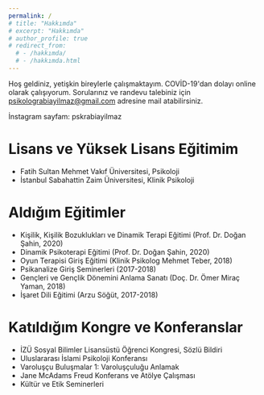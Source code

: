 ```yaml
---
permalink: /
# title: "Hakkımda"
# excerpt: "Hakkımda"
# author_profile: true
# redirect_from: 
  # - /hakkımda/
  # - /hakkımda.html
---
```


Hoş geldiniz, yetişkin bireylerle çalışmaktayım. COVİD-19'dan dolayı online olarak çalışıyorum.
Sorularınız ve randevu talebiniz için psikolograbiayilmaz@gmail.com adresine mail atabilirsiniz. 

İnstagram sayfam: pskrabiayilmaz

Lisans ve Yüksek Lisans Eğitimim
======
* Fatih Sultan Mehmet Vakıf Üniversitesi, Psikoloji
* İstanbul Sabahattin Zaim Üniversitesi, Klinik Psikoloji


Aldığım Eğitimler
======
* Kişilik, Kişilik Bozuklukları ve Dinamik Terapi Eğitimi (Prof. Dr. Doğan Şahin, 2020)
* Dinamik Psikoterapi Eğitimi (Prof. Dr. Doğan Şahin, 2020)
* Oyun Terapisi Giriş Eğitimi (Klinik Psikolog Mehmet Teber, 2018)
* Psikanalize Giriş Seminerleri (2017-2018)
* Gençleri ve Gençlik Dönemini Anlama Sanatı (Doç. Dr. Ömer Miraç Yaman, 2018)
* İşaret Dili Eğitimi (Arzu Söğüt, 2017-2018)


Katıldığım Kongre ve Konferanslar
======
* İZÜ Sosyal Bilimler Lisansüstü Öğrenci Kongresi, Sözlü Bildiri
* Uluslararası İslami Psikoloji Konferansı
* Varoluşçu Buluşmalar 1: Varoluşçuluğu Anlamak
* Jane McAdams Freud Konferans ve Atölye Çalışması
* Kültür ve Etik Seminerleri
